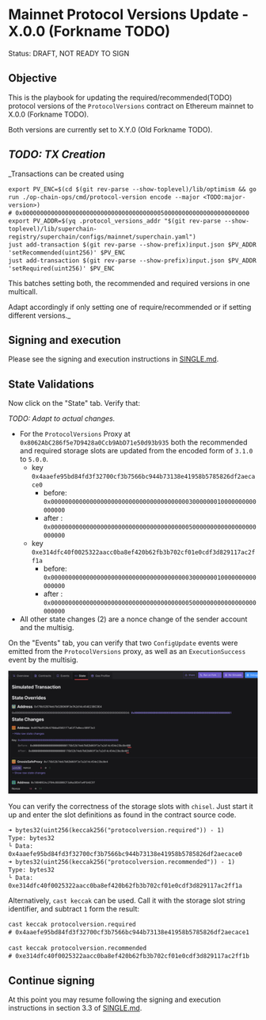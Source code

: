 # Mainnet Protocol Versions Update - X.0.0 (Forkname TODO)

Status: DRAFT, NOT READY TO SIGN

## Objective

This is the playbook for updating the required/recommended(TODO) protocol versions of the `ProtocolVersions` contract on Ethereum mainnet to X.0.0 (Forkname TODO).

Both versions are currently set to X.Y.0 (Old Forkname TODO).

## _TODO: TX Creation_

_Transactions can be created using
```
export PV_ENC=$(cd $(git rev-parse --show-toplevel)/lib/optimism && go run ./op-chain-ops/cmd/protocol-version encode --major <TODO:major-version>)
# 0x0000000000000000000000000000000000000005000000000000000000000000
export PV_ADDR=$(yq .protocol_versions_addr "$(git rev-parse --show-toplevel)/lib/superchain-registry/superchain/configs/mainnet/superchain.yaml")
just add-transaction $(git rev-parse --show-prefix)input.json $PV_ADDR 'setRecommended(uint256)' $PV_ENC
just add-transaction $(git rev-parse --show-prefix)input.json $PV_ADDR 'setRequired(uint256)' $PV_ENC
```
This batches setting both, the recommended and required versions in one multicall.

Adapt accordingly if only setting one of require/recommended or if setting different versions._

## Signing and execution

Please see the signing and execution instructions in [SINGLE.md](../../../SINGLE.md).

## State Validations

Now click on the "State" tab. Verify that:

_TODO: Adapt to actual changes._

* For the `ProtocolVersions` Proxy at `0x8062AbC286f5e7D9428a0Ccb9AbD71e50d93b935` both the
  recommended and required storage slots are updated from the encoded form of `3.1.0` to `5.0.0`.
  * key `0x4aaefe95bd84fd3f32700cf3b7566bc944b73138e41958b5785826df2aecace0`
    * before: `0x0000000000000000000000000000000000000003000000010000000000000000`
    * after : `0x0000000000000000000000000000000000000005000000000000000000000000`
  * key `0xe314dfc40f0025322aacc0ba8ef420b62fb3b702cf01e0cdf3d829117ac2ff1a`
    * before: `0x0000000000000000000000000000000000000003000000010000000000000000`
    * after : `0x0000000000000000000000000000000000000005000000000000000000000000`
* All other state changes (2) are a nonce change of the sender account and the multisig.

On the "Events" tab, you can verify that two `ConfigUpdate` events were emitted from the `ProtocolVersions` proxy,
as well as an `ExecutionSuccess` event by the multisig.

![](./images/tenderly-state.png)

You can verify the correctness of the storage slots with `chisel`.
Just start it up and enter the slot definitions as found in the contract source code.
```
➜ bytes32(uint256(keccak256("protocolversion.required")) - 1)
Type: bytes32
└ Data: 0x4aaefe95bd84fd3f32700cf3b7566bc944b73138e41958b5785826df2aecace0
➜ bytes32(uint256(keccak256("protocolversion.recommended")) - 1)
Type: bytes32
└ Data: 0xe314dfc40f0025322aacc0ba8ef420b62fb3b702cf01e0cdf3d829117ac2ff1a
```

Alternatively, `cast keccak` can be used.
Call it with the storage slot string identifier, and subtract `1` form the result:
```
cast keccak protocolversion.required
# 0x4aaefe95bd84fd3f32700cf3b7566bc944b73138e41958b5785826df2aecace1

cast keccak protocolversion.recommended
# 0xe314dfc40f0025322aacc0ba8ef420b62fb3b702cf01e0cdf3d829117ac2ff1b
```

## Continue signing

At this point you may resume following the signing and execution instructions in section 3.3 of [SINGLE.md](../../../SINGLE.md).
